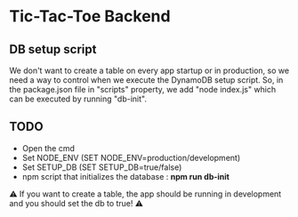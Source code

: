 # Tic-Tac-Toe Backend

## DB setup script

We don't want to create a table on every app startup or in production, so we need a way to control when we execute the DynamoDB setup script.
So, in the package.json file in "scripts" property, we add "node index.js" which can be executed by running "db-init".

## TODO
- Open the cmd
- Set NODE_ENV (SET NODE_ENV=production/development)
- Set SETUP_DB (SET SETUP_DB=true/false)
- npm script that initializes the database : **npm run db-init**

⚠️ If you want to create a table, the app should be running in development and you should set the db to true! ⚠️

